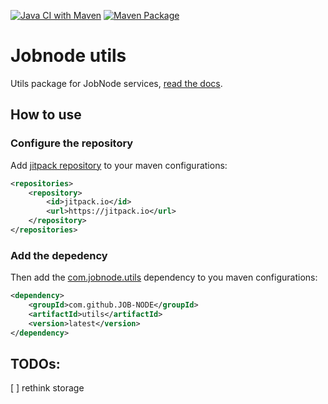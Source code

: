 [![Java CI with Maven](https://github.com/JOB-NODE/utils/actions/workflows/maven.yml/badge.svg)](https://github.com/JOB-NODE/utils/actions/workflows/maven.yml)
[![Maven Package](https://github.com/JOB-NODE/utils/actions/workflows/maven-publish.yml/badge.svg)](https://github.com/JOB-NODE/utils/actions/workflows/maven-publish.yml)

# Jobnode utils

Utils package for JobNode services, [read the docs](https://jitpack.io/com/github/JOB-NODE/utils/latest/javadoc/).

## How to use

### Configure the repository
Add [jitpack repository](https://jitpack.io) to your maven configurations:
```xml
<repositories>
    <repository>
        <id>jitpack.io</id>
        <url>https://jitpack.io</url>
    </repository>
</repositories>
```

### Add the depedency
Then add the [com.jobnode.utils](https://jitpack.io/#JOB-NODE/utils/latest) dependency to you maven configurations:
```xml
<dependency>
    <groupId>com.github.JOB-NODE</groupId>
    <artifactId>utils</artifactId>
    <version>latest</version>
</dependency>
```



## TODOs:
  [ ] rethink storage
  
